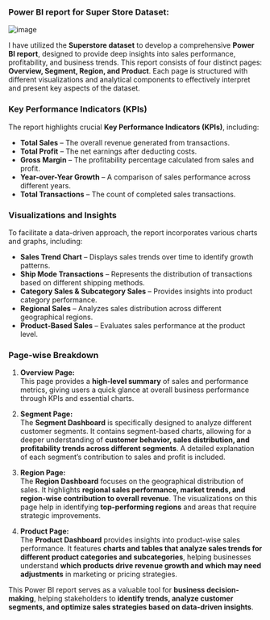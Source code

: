 ### Power BI report for Super Store Dataset:
![image](https://github.com/user-attachments/assets/ef019141-ec2d-4fcf-8d98-f4e5a39df267)

I have utilized the **Superstore dataset** to develop a comprehensive **Power BI report**, designed to provide deep insights into sales performance, profitability, and business trends. This report consists of four distinct pages: **Overview, Segment, Region, and Product**. Each page is structured with different visualizations and analytical components to effectively interpret and present key aspects of the dataset.  

### **Key Performance Indicators (KPIs)**  
The report highlights crucial **Key Performance Indicators (KPIs)**, including:  
- **Total Sales** – The overall revenue generated from transactions.  
- **Total Profit** – The net earnings after deducting costs.  
- **Gross Margin** – The profitability percentage calculated from sales and profit.  
- **Year-over-Year Growth** – A comparison of sales performance across different years.  
- **Total Transactions** – The count of completed sales transactions.  

### **Visualizations and Insights**  
To facilitate a data-driven approach, the report incorporates various charts and graphs, including:  
- **Sales Trend Chart** – Displays sales trends over time to identify growth patterns.  
- **Ship Mode Transactions** – Represents the distribution of transactions based on different shipping methods.  
- **Category Sales & Subcategory Sales** – Provides insights into product category performance.  
- **Regional Sales** – Analyzes sales distribution across different geographical regions.  
- **Product-Based Sales** – Evaluates sales performance at the product level.  

### **Page-wise Breakdown**  
1. **Overview Page:**  
   This page provides a **high-level summary** of sales and performance metrics, giving users a quick glance at overall business performance through KPIs and essential charts.  

2. **Segment Page:**  
   The **Segment Dashboard** is specifically designed to analyze different customer segments. It contains segment-based charts, allowing for a deeper understanding of **customer behavior, sales distribution, and profitability trends across different segments**. A detailed explanation of each segment’s contribution to sales and profit is included.  

3. **Region Page:**  
   The **Region Dashboard** focuses on the geographical distribution of sales. It highlights **regional sales performance, market trends, and region-wise contribution to overall revenue**. The visualizations on this page help in identifying **top-performing regions** and areas that require strategic improvements.  

4. **Product Page:**  
   The **Product Dashboard** provides insights into product-wise sales performance. It features **charts and tables that analyze sales trends for different product categories and subcategories**, helping businesses understand **which products drive revenue growth and which may need adjustments** in marketing or pricing strategies.  

This Power BI report serves as a valuable tool for **business decision-making**, helping stakeholders to **identify trends, analyze customer segments, and optimize sales strategies based on data-driven insights**.  
